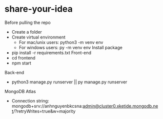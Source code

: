 # share-your-idea
Before pulling the repo
- Create a folder
- Create virtual environment
  + For mac/unix users: python3 -m venv env
  + For windows users: py -m venv env
Install package
- pip install -r requirements.txt
Front-end
- cd frontend
- npm start

Back-end
- python3 manage.py runserver || py manage.py runserver

MongoDB Atlas
- Connection string: mongodb+srv://anhnguyenbkcsna:admin@cluster0.xketide.mongodb.net/?retryWrites=true&w=majority
